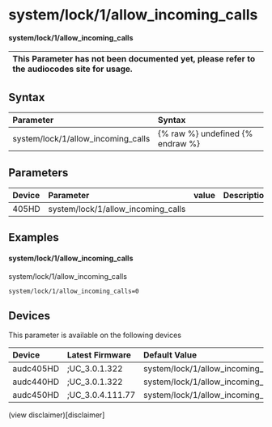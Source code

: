 ﻿---
description: system/lock/1/allow_incoming_calls
search: false
---

# system/lock/1/allow_incoming_calls

#### system/lock/1/allow_incoming_calls


| This Parameter has not been documented yet, please refer to the audiocodes site for usage.  |
| :--- |

## Syntax
| Parameter | Syntax |
| :--- | :--- |
|system/lock/1/allow_incoming_calls | {% raw %} undefined {% endraw %} |

## Parameters
|Device|Parameter|value|Description|
|:---|:---|:---|:---|
| 405HD | system/lock/1/allow_incoming_calls |  |  |

## Examples
#### system/lock/1/allow_incoming_calls

system/lock/1/allow_incoming_calls

```
system/lock/1/allow_incoming_calls=0
```

## Devices
This parameter is available on the following devices

| Device | Latest Firmware | Default Value |
|:---|:---|:---|
| audc405HD | ;UC_3.0.1.322 | system/lock/1/allow_incoming_calls=0 
| audc440HD | ;UC_3.0.1.322 | system/lock/1/allow_incoming_calls=0 
| audc450HD | ;UC_3.0.4.111.77 | system/lock/1/allow_incoming_calls=0 

(view disclaimer)[disclaimer]
